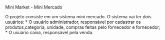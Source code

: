 Mini Market - Mini Mercado

O projeto consiste em um sistema mini mercado. 
O sistema vai ter dois usuários:
    * O usuário administrador, responsável por cadastrar os produtos,categoria, unidade, compras feitas pelo fornecedor e fornecedor;
    * O usuário caixa, responsável pela venda.
